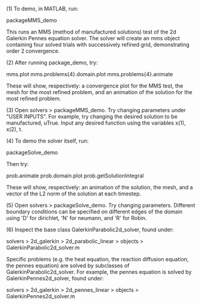 (1) To demo, in MATLAB, run: 

  packageMMS_demo

This runs an MMS (method of manufactured solutions) test of the 2d Galerkin
Pennes equation solver. The solver will create an mms object containing four
solved trials with successively refined grid, demonstrating order 2
convergence. 

(2) After running package_demo, try:

  mms.plot
  mms.problems{4}.domain.plot
  mms.problems{4}.animate

These will show, respectively: a convergence plot for the MMS test, the mesh
for the most refined problem, and an animation of the solution for the most
refined problem.

(3) Open solvers > packageMMS_demo. Try changing parameters under "USER
INPUTS". For example, try changing the desired solution to be manufactured,
uTrue. Input any desired function using the variables x(1), x(2), t. 

(4) To demo the solver itself, run:

  packageSolve_demo

Then try:

  prob.animate
  prob.domain.plot
  prob.getSolutionIntegral

These will show, respectively: an animation of the solution, the mesh, and a
vector of the L2 norm of the solution at each timestep. 

(5) Open solvers > packageSolve_demo. Try changing parameters. Different
boundary conditions can be specified on different edges of the domain using 'D'
for dirichlet, 'N' for neumann, and 'R' for Robin.

(6) Inspect the base class GalerkinParabolic2d_solver, found under: 

  solvers > 2d_galerkin > 2d_parabolic_linear > objects > GalerkinParabolic2d_solver.m

Specific problems (e.g. the heat equation, the reaction diffusion equation, the
pennes equation) are solved by subclasses of GalerkinParabolic2d_solver. For
example, the pennes equation is solved by GalerkinPennes2d_solver, found under:

  solvers > 2d_galerkin > 2d_pennes_linear > objects > GalerkinPennes2d_solver.m
